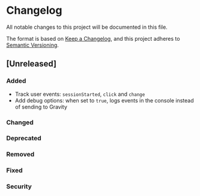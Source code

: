 # Changelog

All notable changes to this project will be documented in this file.

The format is based on [Keep a Changelog](https://keepachangelog.com/en/1.0.0/),
and this project adheres to [Semantic Versioning](https://semver.org/spec/v2.0.0.html).

## [Unreleased]

### Added

- Track user events: `sessionStarted`, `click` and `change`
- Add debug options: when set to `true`, logs events in the console instead of sending to Gravity

### Changed

### Deprecated

### Removed

### Fixed

### Security
